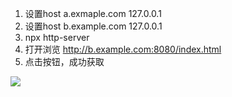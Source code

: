 1. 设置host a.exmaple.com 127.0.0.1
2. 设置host b.example.com 127.0.0.1
3. npx http-server
4. 打开浏览 http://b.example.com:8080/index.html
5. 点击按钮，成功获取

<img src="http://meipu1.video.meipai.com/843ef7c6-eef0-4e6b-aa48-6d189da5770b.png" />